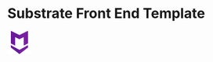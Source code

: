 # Substrate Front End Template

![alt text](https://github.com/adam-p/markdown-here/raw/master/src/common/images/icon48.png "Logo Title Text 1")
